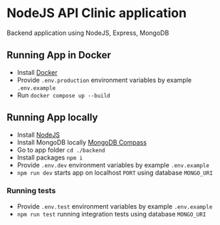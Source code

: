 # NodeJS API Clinic application

Backend application using NodeJS, Express, MongoDB

## Running App in Docker

- Install [Docker](https://docs.docker.com/)
- Provide `.env.production` environment variables by example `.env.example`
- Run `docker compose up --build`

## Running App locally

- Install [NodeJS](https://nodejs.org/en)
- Install MongoDB locally [MongoDB Compass](https://www.mongodb.com/products/tools/compass) <br/>
- Go to app folder `cd ./backend`
- Install packages `npm i`
- Provide `.env.dev` environment variables by example `.env.example`
- `npm run dev` starts app on localhost `PORT` using database `MONGO_URI`

### Running tests
- Provide `.env.test` environment variables by example `.env.example`
- `npm run test` running integration tests using database `MONGO_URI`